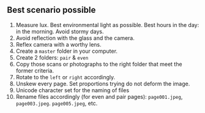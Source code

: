 ## Best scenario possible


01. Measure lux. Best environmental light as possible. Best hours in the day: in the morning. Avoid stormy days.
02. Avoid reflection with the glass and the camera.
03. Reflex camera with a worthy lens.
04. Create a `master` folder in your computer.
05. Create 2 folders: `pair` & `even` 
06. Copy those scans or photographs to the right folder that meet the former criteria.
07. Rotate to the `left` or `right` accordingly.
08. Unskew every page. Set proportions trying do not deform the image. 
09. Unicode character set for the naming of files
10. Rename files accordingly (for even and pair pages): `page001.jpeg`, `page003.jpeg`. `page005.jpeg`, etc.